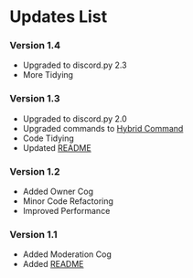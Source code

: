 # Updates List

### Version 1.4
* Upgraded to discord.py 2.3
* More Tidying

### Version 1.3
* Upgraded to discord.py 2.0
* Upgraded commands to [Hybrid Command](https://discordpy.readthedocs.io/en/stable/ext/commands/commands.html#hybrid-commands)
* Code Tidying
* Updated [README](README.md)

### Version 1.2
* Added Owner Cog
* Minor Code Refactoring
* Improved Performance

### Version 1.1

* Added Moderation Cog
* Added [README](README.md)